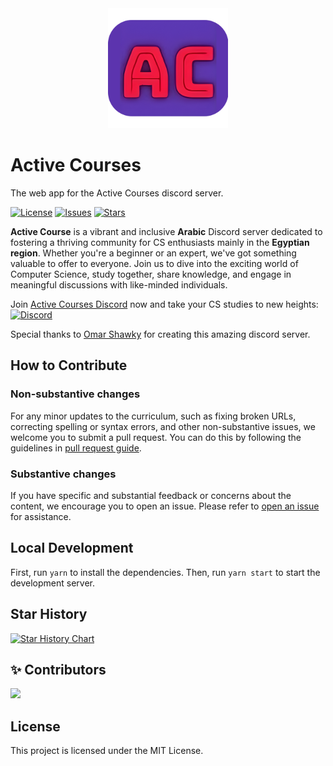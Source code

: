 <div align="center">
  <img src=./banner.png>
</div>

# Active Courses

The web app for the Active Courses discord server.

[![License](https://img.shields.io/github/license/alikehel/activecourses)](https://github.com/alikehel/activecourses/blob/master/LICENSE)
[![Issues](https://img.shields.io/github/issues/alikehel/activecourses)](https://github.com/alikehel/activecourses/issues)
[![Stars](https://img.shields.io/github/stars/alikehel/activecourses)](https://github.com/alikehel/activecourses)

**Active Course** is a vibrant and inclusive **Arabic** Discord server dedicated to fostering a thriving community for CS enthusiasts mainly in the **Egyptian region**. Whether you're a beginner or an expert, we've got something valuable to offer to everyone. Join us to dive into the exciting world of Computer Science, study together, share knowledge, and engage in meaningful discussions with like-minded individuals.

Join [Active Courses Discord](https://discord.gg/QrfTN2Aukx) now and take your CS studies to new heights: [![Discord](https://img.shields.io/discord/950993900720492574.svg?label=&logo=discord&logoColor=ffffff&color=7389D8&labelColor=6A7EC2)](https://discord.gg/QrfTN2Aukx)

Special thanks to [Omar Shawky](https://www.linkedin.com/in/omarshawky1/) for creating this amazing discord server.

## How to Contribute

### Non-substantive changes

For any minor updates to the curriculum, such as fixing broken URLs, correcting spelling or syntax errors, and other non-substantive issues, we welcome you to submit a pull request. You can do this by following the guidelines in [pull request guide](https://www.freecodecamp.org/news/how-to-make-your-first-pull-request-on-github-3/).

### Substantive changes

If you have specific and substantial feedback or concerns about the content, we encourage you to open an issue. Please refer to [open an issue](https://help.github.com/articles/creating-an-issue/) for assistance.

## Local Development

First, run `yarn` to install the dependencies.
Then, run `yarn start` to start the development server.

## Star History

[![Star History Chart](https://api.star-history.com/svg?repos=alikehel/activecourses&type=Timeline)](https://star-history.com/#alikehel/activecourses&Timeline)

## ✨ Contributors

<!--  support by https://contrib.rocks -->
<a href="https://github.com/alikehel/activecourses/graphs/contributors">
  <img src="https://contrib.rocks/image?repo=alikehel/activecourses"/>
</a>

## License

This project is licensed under the MIT License.
